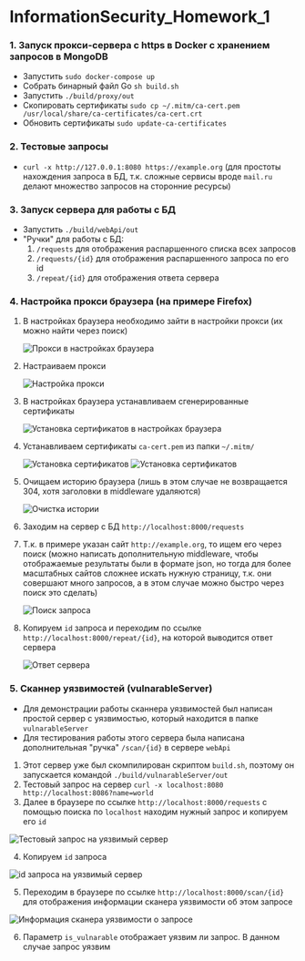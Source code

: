 # InformationSecurity_Homework_1

### 1. Запуск прокси-сервера с https в Docker с хранением запросов в MongoDB

- Запустить `sudo docker-compose up`
- Собрать бинарный файл Go `sh build.sh`
- Запустить `./build/proxy/out`
- Скопировать сертификаты `sudo cp ~/.mitm/ca-cert.pem /usr/local/share/ca-certificates/ca-cert.crt`
- Обновить сертификаты `sudo update-ca-certificates`

### 2. Тестовые запросы

- `curl -x http://127.0.0.1:8080 https://example.org` (для простоты нахождения запроса в БД, т.к. сложные сервисы вроде `mail.ru` делают множество запросов на сторонние ресурсы)

### 3. Запуск сервера для работы с БД

- Запустить `./build/webApi/out`
- "Ручки" для работы с БД:
  1. `/requests` для отображения распаршенного списка всех запросов
  2. `/requests/{id}` для отображения распаршенного запроса по его id
  3. `/repeat/{id}` для отображения ответа сервера

### 4. Настройка прокси браузера (на примере Firefox)

1. В настройках браузера необходимо зайти в настройки прокси (их можно найти через поиск)

   ![Прокси в настройках браузера](./img/1.png)

2. Настраиваем прокси

   ![Настройка прокси](./img/2.png)

3. В настройках браузера устанавливаем сгенерированные сертификаты

   ![Установка сертификатов в настройках браузера](./img/3.png)

4. Устанавливаем сертификаты `ca-cert.pem` из папки `~/.mitm/`

   ![Установка сертификатов ](./img/4.png)
   ![Установка сертификатов ](./img/5.png)

5. Очищаем историю браузера (лишь в этом случае не возвращается 304, хотя заголовки в middleware удаляются)

   ![Очистка истории](./img/6.png)

6. Заходим на сервер с БД `http://localhost:8000/requests`
7. Т.к. в примере указан сайт `http://example.org`, то ищем его через поиск (можно написать дополнительную middleware, чтобы отображаемые результаты были в формате json, но тогда для более масштабных сайтов сложнее искать нужную страницу, т.к. они совершают много запросов, а в этом случае можно быстро через поиск это сделать)

   ![Поиск запроса](./img/7.png)

8. Копируем `id` запроса и переходим по ссылке `http://localhost:8000/repeat/{id}`, на которой выводится ответ сервера

   ![Ответ сервера](./img/8.png)

### 5. Сканнер уязвимостей (vulnarableServer)

- Для демонстрации работы сканнера уязвимостей был написан простой сервер с уязвимостью, который находится в папке `vulnarableServer`
- Для тестирования работы этого сервера была написана дополнительная "ручка" `/scan/{id}` в сервере `webApi`

1. Этот сервер уже был скомпилирован скриптом `build.sh`, поэтому он запускается командой `./build/vulnarableServer/out`
2. Тестовый запрос на сервер `curl -x localhost:8080 http://localhost:8086?name=world`
3. Далее в браузере по ссылке `http://localhost:8000/requests` с помощью поиска по `localhost` находим нужный запрос и копируем его `id`

![Тестовый запрос на уязвимый сервер](./img/9.png)

4. Копируем `id` запроса

![id запроса на уязвимый сервер](./img/10.png)

5. Переходим в браузере по ссылке `http://localhost:8000/scan/{id}` для отображения информации сканера уязвимости об этом запросе

![Информация сканера уязвимости о запросе](./img/11.png)

6. Параметр `is_vulnarable` отображает уязвим ли запрос. В данном случае запрос уязвим
